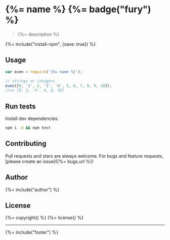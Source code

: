 # {%= name %} {%= badge("fury") %}

> {%= description %}

{%= include("install-npm", {save: true}) %}

## Usage

```js
var even = require('{%= name %}');

// strings or integers
even([0, '1', 2, '3', '4', 5, 6, 7, 8, 9, 10]);
//=> [0, 2, '4', 6, 8, 10]
```


## Run tests

Install dev dependencies:

```bash
npm i -d && npm test
```

## Contributing
Pull requests and stars are always welcome. For bugs and feature requests, [please create an issue]({%= bugs.url %})

## Author
{%= include("author") %}

## License
{%= copyright() %}
{%= license() %}

***

{%= include("footer") %}
